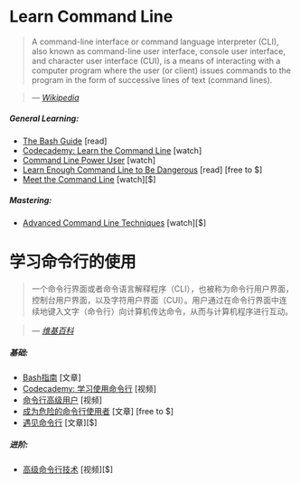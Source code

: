 # Learn Command Line

> A command-line interface or command language interpreter (CLI), also known as command-line user interface, console user interface, and character user interface (CUI), is a means of interacting with a computer program where the user (or client) issues commands to the program in the form of successive lines of text (command lines).

><cite>&#8212; [Wikipedia](https://en.wikipedia.org/wiki/Command-line_interface)</cite>

##### General Learning:

* [The Bash Guide](http://guide.bash.academy/) [read]
* [Codecademy: Learn the Command Line](https://www.codecademy.com/courses/learn-the-command-line) [watch]
* [Command Line Power User](http://commandlinepoweruser.com/) [watch]
* [Learn Enough Command Line to Be Dangerous](http://www.learnenough.com/command-line-tutorial) [read] [free to $]
* [Meet the Command Line](http://www.pluralsight.com/courses/meet-command-line) [watch][$]

##### Mastering:

* [Advanced Command Line Techniques](https://code.tutsplus.com/courses/advanced-command-line-techniques) [watch][$]

# 学习命令行的使用

> 一个命令行界面或者命令语言解释程序（CLI），也被称为命令行用户界面，控制台用户界面，以及字符用户界面（CUI）。用户通过在命令行界面中连续地键入文字（命令行）向计算机传达命令，从而与计算机程序进行互动。

><cite>&#8212; [维基百科](https://en.wikipedia.org/wiki/Command-line_interface)</cite>

##### 基础:

* [Bash指南](http://guide.bash.academy/) [文章]
* [Codecademy: 学习使用命令行](https://www.codecademy.com/courses/learn-the-command-line) [视频]
* [命令行高级用户](http://commandlinepoweruser.com/) [视频]
* [成为危险的命令行使用者](http://www.learnenough.com/command-line-tutorial) [文章] [free to $]
* [遇见命令行](http://www.pluralsight.com/courses/meet-command-line) [文章][$]

##### 进阶:

* [高级命令行技术](https://code.tutsplus.com/courses/advanced-command-line-techniques) [视频][$]



















 






